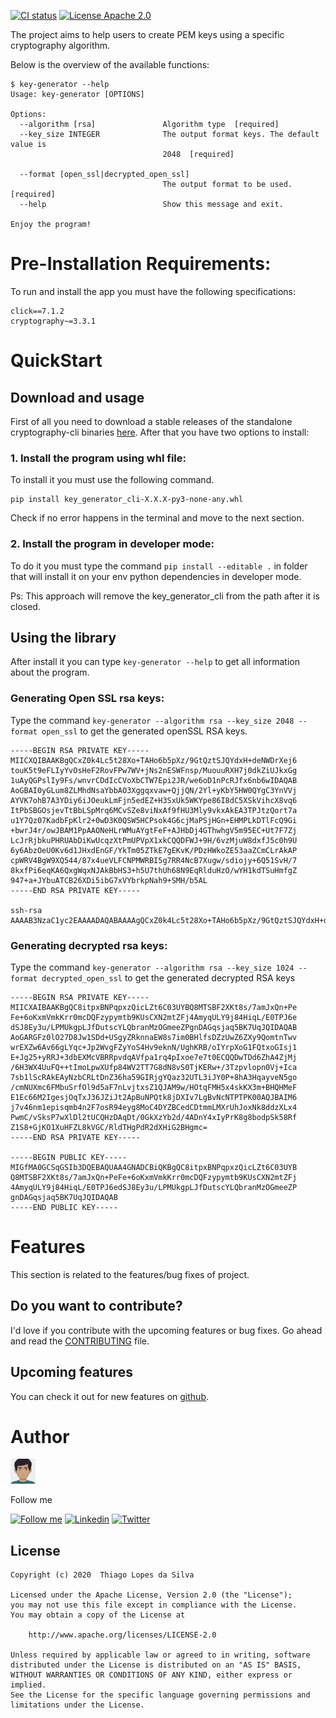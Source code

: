[![CI status](https://github.com/thiagoolsilva/cryptography-cli/workflows/CI/badge.svg)](https://github.com/thiagoolsilva/cryptography-cli/actions?queryworkflow%3ACI+event%3Apush+branch%3Amain)
[![License Apache 2.0](https://img.shields.io/badge/License-Apache%202.0-blue.svg?style=true)](http://www.apache.org/licenses/LICENSE-2.0)

The project aims to help users to create PEM keys using a specific cryptography algorithm.

Below is the overview of the available functions:

```
$ key-generator --help
Usage: key-generator [OPTIONS]

Options:
  --algorithm [rsa]               Algorithm type  [required]
  --key_size INTEGER              The output format keys. The default value is
                                  2048  [required]

  --format [open_ssl|decrypted_open_ssl]
                                  The output format to be used.  [required]
  --help                          Show this message and exit.

Enjoy the program!
```

# Pre-Installation Requirements:

To run and install the app you must have the following specifications:

```
click==7.1.2
cryptography~=3.3.1
```

# QuickStart

## Download and usage

First of all you need to download a stable releases of the standalone cryptography-cli binaries [here](https://github.com/thiagoolsilva/cryptography-cli/releases). After that you have two options to install:

### 1. Install the program using whl file:

To install it you must use the following command.

```
pip install key_generator_cli-X.X.X-py3-none-any.whl 
```

Check if no error happens in the terminal and move to the next section.

### 2. Install the program in developer mode:

To do it you must type the command `pip install --editable .` in folder that will install it on your env python dependencies in developer mode.

Ps: This approach will remove the key_generator_cli from the path after it is closed.

## Using the library

After install it you can type  `key-generator --help` to get all information about the program.

### Generating Open SSL rsa keys:

Type the command `key-generator --algorithm rsa --key_size 2048 --format open_ssl` to get the generated openSSL RSA keys.

```
-----BEGIN RSA PRIVATE KEY-----
MIICXQIBAAKBgQCxZ0k4Lc5t28Xo+TAHo6b5pXz/9GtQztSJQYdxH+deNWDrXej6
touK5t9eFLIyYvOsHeF2RovFPw7WV+jNs2nESWFnsp/MuouuRXH7j0dkZiUJkxGg
1uAyQGPslIy9Fs/wnvrCDdIcCVoXbCTW7Epi2JR/we6oD1nPcRJfx6nb6wIDAQAB
AoGBAI0yGLum8ZLMhdNsaYbbAO3Xggqxvaw+QjjQN/2Yl+yKbY5HW0QYgC3YnVVj
AYVK7ohB7A3YDiy6iJOeukLmFjn5edEZ+H3SxUk5WKYpe86I8dC5XSkVihcX8vq6
ItPbSBGOsjevTtBbLSpMrq6MCvSZe8viNxAf9fHU3Mly9vkxAkEA3TPJtzQort7a
u1Y7Qz07KadbFpKlr2+0wD3K0QSW5HCPsok4G6cjMaPSjHGn+EHMPLkDTlFcQ9Gi
+bwrJ4r/owJBAM1PpAAONeHLrWMuAYgtFeF+AJHbDj4GThwhgV5m95EC+Ut7F7Zj
LcJrRjbkuPHRUAbDiKwUcqzXtPmUPVpX1xkCQQDFWJ+9H/6vzMjuW8dxfJ5c0h9U
6y6AbzOeU0Kv6d1JHxdEnGF/YkTm05ZTkE7gEKvK/PDzHWkoZE53aaZCmCLrAkAP
cpWRV4BgW9XQ544/87x4ueVLFCNPMWRBI5g7RR4NcB7Xugw/sdiojy+6Q51SvH/7
8kxfPi6eqKA6QxgWqxNJAkBbHS3+h5U7thUh68N9EqRlduHzO/wYH1kdTSuHmfgZ
947+a+JYbuATCB26XDi5ibG7xVYbrkpNah9+SMH/b5AL
-----END RSA PRIVATE KEY-----

ssh-rsa AAAAB3NzaC1yc2EAAAADAQABAAAAgQCxZ0k4Lc5t28Xo+TAHo6b5pXz/9GtQztSJQYdxH+deNWDrXej6touK5t9eFLIyYvOsHeF2RovFPw7WV+jNs2nESWFnsp/MuouuRXH7j0dkZiUJkxGg1uAyQGPslIy9Fs/wnvrCDdIcCVoXbCTW7Epi2JR/we6oD1nPcRJfx6nb6w==
```


### Generating decrypted rsa keys:

Type the command `key-generator --algorithm rsa --key_size 1024 --format decrypted_open_ssl` to get the generated decrypted RSA keys

```
-----BEGIN RSA PRIVATE KEY-----
MIICXAIBAAKBgQC8itpxBNPqpxzQicLZt6C03UYBQ8MTSBF2XKt8s/7amJxQn+Pe
Fe+6oKxmVmkKrr0mcDQFzypymtb9KUsCXN2mtZFj4AmyqULY9j84HiqL/E0TPJ6e
dSJ8Ey3u/LPMUkgpLJfDutscYLQbranMzOGmeeZPgnDAGqsjaq5BK7UqJQIDAQAB
AoGARGFz0lO27D8Jw1SDd+USgyZRknnaEW8s7im0BHlfsDZzUwZ6ZXy9QomtnTwv
wrEXZw6Av66gLYqc+Jp2WvgFZyYoS4Hv9eknN/UghKRB/oIYrpXoG1FQtxoGIsj1
E+Jg25+yRRJ+3dbEXMcVBRRpvdqAVfpa1rq4pIxoe7e7t0ECQQDwTDd6ZhA4ZjMj
/6H3WX4UuFQ++tImoLpwXUfp84WV2TT7G8dN8vS0TjKERw+/3Tzpvlopn0Vj+Ica
7sb1lScRAkEAyNzbCRLtDnZ36ha59GIRjgYQaz32UTL3iJY0P+8hA3HqayveN5go
/cmNUXmc6FMbuSrfOl9d5aF7nLvjtxsZ1QJAM9w/HOtqFMH5x4skKX3m+BHQHMeF
E1Ec66M2IgesjOqTxJ36JZiJt2ApBuNPQtk8jDXIv7LgBvNcNTPTPK00AQJBAIM6
j7v46nm1episqmb4n2F7osR94eyg8MoC4DYZBCedCDtmmLMXrUhJoxNk8ddzXLx4
PwmC/vSksP7wXlDl2tUCQHzDAqDt/0GkXzYb2d/4ADnY4xIyPrK8g8bodpSk58Rf
Z1S8+GjKO1XuHFZL8kVGC/RldTHgPdR2dXHiG2BHgmc=
-----END RSA PRIVATE KEY-----

-----BEGIN PUBLIC KEY-----
MIGfMA0GCSqGSIb3DQEBAQUAA4GNADCBiQKBgQC8itpxBNPqpxzQicLZt6C03UYB
Q8MTSBF2XKt8s/7amJxQn+PeFe+6oKxmVmkKrr0mcDQFzypymtb9KUsCXN2mtZFj
4AmyqULY9j84HiqL/E0TPJ6edSJ8Ey3u/LPMUkgpLJfDutscYLQbranMzOGmeeZP
gnDAGqsjaq5BK7UqJQIDAQAB
-----END PUBLIC KEY-----
```

# Features

This section is related to the features/bug fixes of project.

## Do you want to contribute?

I'd love if you contribute with the upcoming features or bug fixes. Go ahead and read the [CONTRIBUTING](CONTRIBUTING.md) file.

## Upcoming features

You can check it out for new features on [github](https://github.com/thiagoolsilva/cryptography-cli/issues?q=is%3Aopen+is%3Aissue+label%3Aupcoming).

# Author

<img src="misc/myAvatar.png" width="40"/>

Follow me

[![Follow me](https://img.shields.io/badge/Medium-thiagoolsilva-yellowgreen)](https://medium.com/@thiagolopessilva)
[![Linkedin](https://img.shields.io/badge/Linkedin-thiagoolsilva-blue)](https://www.linkedin.com/in/thiago-lopes-silva-2b943a25/)
[![Twitter](https://img.shields.io/twitter/follow/thiagoolsilva?style=social)](https://twitter.com/thiagoolsilva)   

## License
```
Copyright (c) 2020  Thiago Lopes da Silva

Licensed under the Apache License, Version 2.0 (the "License");
you may not use this file except in compliance with the License.
You may obtain a copy of the License at

    http://www.apache.org/licenses/LICENSE-2.0

Unless required by applicable law or agreed to in writing, software
distributed under the License is distributed on an "AS IS" BASIS,
WITHOUT WARRANTIES OR CONDITIONS OF ANY KIND, either express or implied.
See the License for the specific language governing permissions and
limitations under the License.
